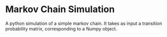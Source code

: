 # Markov Chain Simulation

A python simulation of a simple markov chain. It takes as input a transition probability matrix, corresponding to a Numpy object.
